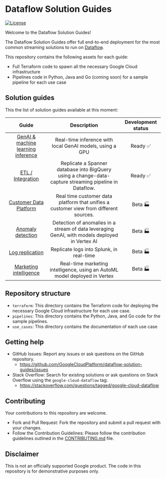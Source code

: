 # Dataflow Solution Guides

[![License](https://img.shields.io/badge/License-Apache%202.0-blue.svg)](LICENSE)

Welcome to the Dataflow Solution Guides!

The Dataflow Solution Guides offer full end-to-end deployment for the most
common streaming solutions to run
on [Dataflow](https://cloud.google.com/dataflow/).

This repository contains the following assets for each guide:

- Full Terraform code to spawn all the necessary Google Cloud infrastructure
- Pipelines code in Python, Java and Go (coming soon) for a
  sample pipeline for each use case

## Solution guides

This the list of solution guides available at this moment:

|                             Guide                             |                                              Description                                               |    Development status    |
| :-----------------------------------------------------------: | :----------------------------------------------------------------------------------------------------: | :----------------------: |
| [GenAI & machine learning inference](./use_cases/GenAI_ML.md) |                        Real-time inference with local GenAI models, using a GPU                        | Ready :white_check_mark: |
|      [ETL / Integration](./use_cases/ETL_integration.md)      | Replicate a Spanner database into BigQuery using a change-data-capture streaming pipeline in Dataflow. | Ready :white_check_mark: |
|         [Customer Data Platform](./use_cases/CDP.md)          |         Real time customer data platform that unifies a customer view from different sources.          |      Beta :factory:      |
|     [Anomaly detection](./use_cases/Anomaly_Detection.md)     |     Detection of anomalies in a stream of data leveraging GenAI, with models deployed in Vertex AI     |      Beta :factory:      |
|       [Log replication](./use_cases/Log_replication.md)       |                                Replicate logs into Splunk, in real-time                                |      Beta :factory:      |
| [Marketing intelligence](./use_cases/Marketing_Intelligence.md)  |               Real-time marketing intelligence, using an AutoML model deployed in Vertex               |      Beta :factory:      |

## Repository structure

- `terraform`: This directory contains the Terraform code for deploying the
  necessary Google Cloud
  infrastructure for each use case.
- `pipelines`: This directory contains the Python, Java, and Go code for the
  sample pipelines.
- `use_cases`: This directory contains the documentation of each use case

## Getting help

- GitHub Issues: Report any issues or ask questions on the GitHub repository.
  - https://github.com/GoogleCloudPlatform/dataflow-solution-guides/issues
- Stack Overflow: Search for existing solutions or ask questions on Stack
  Overflow using the `google-cloud-dataflow` tag:
  - https://stackoverflow.com/questions/tagged/google-cloud-dataflow

## Contributing

Your contributions to this repository are welcome.

- Fork and Pull Request: Fork the repository and submit a pull request with your
  changes.
- Follow the Contribution Guidelines: Please follow the contribution guidelines
  outlined in the
  [CONTRIBUTING.md](CONTRIBUTING.md) file.

## Disclaimer

This is not an officially supported Google product. The code in this repository
is for demonstrative purposes only.
